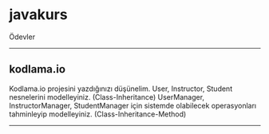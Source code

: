 # javakurs

Ödevler
</br>

**********************************************************************************************************************************************
kodlama.io
-------------------
Kodlama.io projesini yazdığınızı düşünelim.
User, Instructor, Student nesnelerini modelleyiniz. (Class-Inheritance)
UserManager, InstructorManager, StudentManager için sistemde olabilecek operasyonları tahminleyip modelleyiniz. (Class-Inheritance-Method)
**********************************************************************************************************************************************
